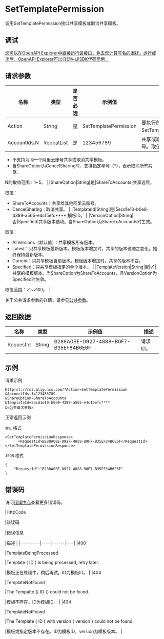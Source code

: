 # SetTemplatePermission

调用SetTemplatePermission接口共享模板或取消共享模板。

## 调试

[您可以在OpenAPI Explorer中直接运行该接口，免去您计算签名的困扰。运行成功后，OpenAPI Explorer可以自动生成SDK代码示例。](https://api.aliyun.com/#product=ROS&api=SetTemplatePermission&type=RPC&version=2019-09-10)

## 请求参数

|名称|类型|是否必选|示例值|描述|
|--|--|----|---|--|
|Action|String|是|SetTemplatePermission|要执行的操作，取值：SetTemplatePermission。 |
|AccountIds.N|RepeatList|是|123456789|共享或取消共享的阿里云账号。取值说明：

 -   不支持为同一个阿里云账号共享或取消共享模板。
-   当ShareOption为CancelSharing时，支持指定星号（\*），表示取消所有共享。

 N的取值范围：1~5。 |
|ShareOption|String|是|ShareToAccounts|共享选项。

 取值：

 -   ShareToAccounts：共享给其他阿里云账号。
-   CancelSharing：取消共享。 |
|TemplateId|String|是|5ecd1e10-b0e9-4389-a565-e4c15efc\*\*\*\*|模板ID。 |
|VersionOption|String|否|Specified|共享版本选项。当ShareOption为ShareToAccounts时生效。

 取值：

 -   AllVersions（默认值）：共享模板所有版本。
-   Latest：只共享模板最新版本。模板版本增加时，共享的版本也随之变化，始终保持最新版本。
-   Current：只共享模板当前版本。模板版本增加时，共享的版本不变。
-   Specified：只共享模板指定的单个版本。 |
|TemplateVersion|String|否|v1|共享的模板版本。当ShareOption为ShareToAccounts，且VersionOption为Specified时生效。

 取值范围：v1~v100。 |

关于公共请求参数的详情，请参见[公共参数](~~131957~~)。

## 返回数据

|名称|类型|示例值|描述|
|--|--|---|--|
|RequestId|String|B288A0BE-D927-4888-B0F7-B35EF84B6E6F|请求ID。 |

## 示例

请求示例

```
http(s)://ros.aliyuncs.com/?Action=SetTemplatePermission
&AccountIds.1=123456789
&ShareOption=ShareToAccounts
&TemplateId=5ecd1e10-b0e9-4389-a565-e4c15efc****
&<公共请求参数>
```

正常返回示例

`XML` 格式

```
<SetTemplatePermissionResponse>
      <RequestId>B288A0BE-D927-4888-B0F7-B35EF84B6E6F</RequestId>
</SetTemplatePermissionResponse>
```

`JSON` 格式

```
{
    "RequestId":"B288A0BE-D927-4888-B0F7-B35EF84B6E6F"
}
```

## 错误码

访问[错误中心](https://error-center.alibabacloud.com/status/product/ROS)查看更多错误码。

|HttpCode

|错误码

|错误信息

|描述 |
|----------|-----|------|----|
|400

|TemplateBeingProcessed

|Template \{ ID \} is being processed, retry later.

|模板正在处理中，稍后再试。ID为模板ID。 |
|404

|TemplateNotFound

|The Tempalte \(\{ ID \}\) could not be found.

|模板不存在。ID为模板ID。 |
|404

|TemplateNotFound

|The Template \{ ID \} with version \{ version \} could not be found.

|模板或指定版本不存在。ID为模板ID，version为模板版本。 |

